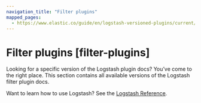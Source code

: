 ```yaml
---
navigation_title: "Filter plugins"
mapped_pages:
  - https://www.elastic.co/guide/en/logstash-versioned-plugins/current/filter-plugins.html
---
```


# Filter plugins [filter-plugins]

Looking for a specific version of the Logstash plugin docs? You’ve come to the right place. This section contains all available versions of the Logstash filter plugin docs.

Want to learn how to use Logstash? See the [Logstash Reference](https://www.elastic.co/guide/en/logstash/current/index.html).
